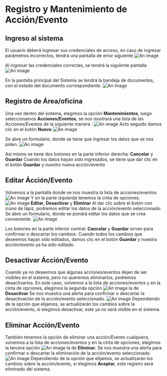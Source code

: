 # Registro y Mantenimiento de Acción/Evento

## Ingreso al sistema
El usuario deberá ingresar sus credenciales de acceso, en caso de ingresar parámetros incorrectos, tendrá una pantalla de error siguiente
![An image](/img/acceso_sistema_error.png)

Al ingresar las credenciales correctas, se tendrá la siguiente pantalla
![An image](/img/acceso_sistema.png)

En la pantalla principal del Sistema se tendrá la bandeja de documentos, con el estado del documento correspondiente.
![An image](/img/Recibir_documento_1.png)

## Registro de Área/oficina
Una vez dentro del sistema, elegimos la opción **Mantenimientos**, luego seleccionamos **Acciones/Eventos**, se nos mostrará una lista de las Acciones/Eventos
 de la siguiente manera :
![An image](/img/Listar_Acciones.png)
Acto seguido damos clic en el botón **Nuevo** ![An image](/img/nuevo_rol.png)

Se abre un formulario, donde se tiene que ingresar los datos que se nos piden.
![An image](/img/Nuevo_Accion.png)

Así mismo se tiene dos botones en la parte inferior derecha: **Cancelar** y **Guardar**
Cuando los datos hayan sido ingresados, se tiene que dar clic en el botón **Guardar** y nuestro nueva acción/evento

## Editar Ácción/Evento
Volvemos a la pantalla donde se nos muestra la lista de acciones/eventos
![An image](/img/Listar_Acciones.png)
Y en la parte izquierda tenemos la cinta de opciones: ![An image](/img/opciones_listar_rol.png)
**Editar**, **Desactivar** y **Eliminar** Al dar clic sobre el botón con ícono de lápiz, podremos editar los datos de la acción/evento seleccionado.
Se abre un formulario, donde se pondrá editar los datos que se crea conveniente.
![An image](/img/Editar_Accion.png)

Los botones en la parte inferior central: **Cancelar** y **Guardar** sirven para confirmar o descartar los cambios.
Cuando todos los cambios que deseemos hayan sido editados, damos clic en el botón **Guardar** y nuestra acción/evento ya ha sido editado.

## Desactivar Ácción/Evento
Cuando ya no deseemos que algunas acciones/eventos dejen de ser visibles en el sistema, pero no queremos eliminarlos, podremos desactivarlos. En este caso, volvemos a la lista de acciones/eventos y en la cinta de opciones, elegimos la segunda opción ![An image](/img/opciones_listar_rol.png) la de **Desactivar**
Se nos muestra una alerta para confirmar o descartar la desactivación de la acción/evento seleccionado.
![An image](/img/Desactivar_Accion.png)
Dependiendo de la opción que elijamos, se actualizarán los cambios sobre la acción/evento, si elegimos desactivar, este ya no será visible en el sistema.

## Eliminar Acción/Evento
También tenemos la opción de eliminar una acción/Evento cualquiera, volvemos a la lista de acciones/eventos y en la cinta de opciones, elegimos la tercera opción ![An image](/img/opciones_listar_rol.png) la de **Eliminar.**
Se nos muestra una alerta para confirmar o descartar la eliminación de la acción/evento seleccionado.
![An image](/img/Eliminar_Accion.png)
Dependiendo de la opción que elijamos, se actualizarán los cambios sobre la acción/evento, si elegimos **Aceptar**, este registro será eliminado del sistema.
